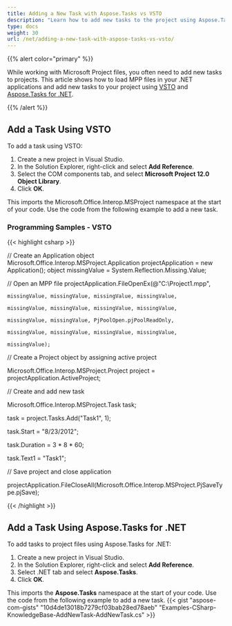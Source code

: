 ```yaml
---
title: Adding a New Task with Aspose.Tasks vs VSTO
description: "Learn how to add new tasks to the project using Aspose.Tasks for .NET in comparison with Microsoft Office Automation Tools."
type: docs
weight: 30
url: /net/adding-a-new-task-with-aspose-tasks-vs-vsto/
---
```


{{% alert color="primary" %}} 

While working with Microsoft Project files, you often need to add new tasks to projects. This article shows how to load MPP files in your .NET applications and add new tasks to your project using [VSTO](/tasks/net/adding-a-new-task-with-aspose-tasks-vs-vsto/) and [Aspose.Tasks for .NET](/tasks/net/adding-a-new-task-with-aspose-tasks-vs-vsto/).

{{% /alert %}} 
## **Add a Task Using VSTO**
To add a task using VSTO:

1. Create a new project in Visual Studio.
2. In the Solution Explorer, right-click and select **Add Reference**.
3. Select the COM components tab, and select **Microsoft Project 12.0 Object Library**.
4. Click **OK**.

This imports the Microsoft.Office.Interop.MSProject namespace at the start of your code. Use the code from the following example to add a new task.

### **Programming Samples - VSTO**

{{< highlight csharp >}}

// Create an Application object
Microsoft.Office.Interop.MSProject.Application projectApplication = new Application();
object missingValue = System.Reflection.Missing.Value;

// Open an MPP file
projectApplication.FileOpenEx(@"C:\Project1.mpp",

    missingValue, missingValue, missingValue, missingValue,

    missingValue, missingValue, missingValue, missingValue,

    missingValue, missingValue, PjPoolOpen.pjPoolReadOnly,

    missingValue, missingValue, missingValue, missingValue,

    missingValue);

// Create a Project object by assigning active project

Microsoft.Office.Interop.MSProject.Project project = projectApplication.ActiveProject;

// Create and add new task

Microsoft.Office.Interop.MSProject.Task task;

task = project.Tasks.Add("Task1", 1);

task.Start = "8/23/2012";

task.Duration = 3 * 8 * 60;

task.Text1 = "Task1";

// Save project and close application

projectApplication.FileCloseAll(Microsoft.Office.Interop.MSProject.PjSaveType.pjSave);

{{< /highlight >}}

## **Add a Task Using Aspose.Tasks for .NET**
To add tasks to project files using Aspose.Tasks for .NET:

1. Create a new project in Visual Studio.
2. In the Solution Explorer, right-click and select **Add Reference**.
3. Select .NET tab and select **Aspose.Tasks**.
4. Click **OK**.

This imports the **Aspose.Tasks** namespace at the start of your code. Use the code from the following example to add a new task.
{{< gist "aspose-com-gists" "10d4de13018b7279cf03bab28ed78aeb" "Examples-CSharp-KnowledgeBase-AddNewTask-AddNewTask.cs" >}}
